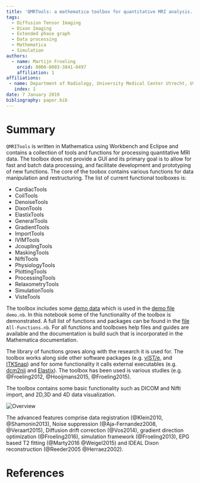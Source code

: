 ```yaml
---
title: 'QMRTools: a mathematica toolbox for quantitative MRI analysis.'
tags:
  - Diffusion Tensor Imaging
  - Dixon Imaging
  - Extended phase graph
  - Data processing
  - Mathematica
  - Simulation
authors:
  - name: Martijn Froeling
    orcid: 0000-0003-3841-0497
    affiliation: 1
affiliations:
 - name: Department of Radiology, University Medical Center Utrecht, Utrecht, The Netherlands
   index: 1
date: 7 January 2019
bibliography: paper.bib
---
```


# Summary
``QMRITools`` is written in Mathematica using Workbench and Eclipse and contains a collection of tools and functions for processing quantitative MRI data. The toolbox does not provide a GUI and its primary goal is to allow for fast and batch data processing, and facilitate development and prototyping of new functions. The core of the toobox contains various functions for data manipulation and restructuring. The list of current functional toolboxes is:
- CardiacTools
- CoilTools
- DenoiseTools
- DixonTools
- ElastixTools
- GeneralTools
- GradientTools
- ImportTools
- IVIMTools
- JcouplingTools
- MaskingTools
- NiftiTools
- PhysiologyTools
- PlottingTools
- ProcessingTools
- RelaxometryTools
- SimulationTools
- VisteTools

The toolbox includes some [demo data](https://github.com/mfroeling/QMRITools/tree/master/testdata) which is used in the [demo file](https://github.com/mfroeling/QMRITools/blob/master/demo.nb) ``demo.nb``. In this notebook some of the functionality of the toolbox is demonstrated. A full list of functions and packages can be found in the [file](https://github.com/mfroeling/QMRITools/blob/master/QMRITools/All-Functions.nb) ``All-Functions.nb``. For all functions and toolboxes help files and guides are available and the documentation is build such that is incorporated in the Mathematica documentation.  
	 
The library of functions grows along with the research it is used for. The toolbox works along side other software packages (e.g. [vIST/e](http://bmia.bmt.tue.nl/software/viste/), and [ITKSnap](http://www.itksnap.org/pmwiki/pmwiki.php)) and for some functionality it calls external executables (e.g. [dcm2nii](https://www.nitrc.org/projects/dcm2nii/) and [Elastix](http://elastix.isi.uu.nl/)). The toolbox has been used is various studies (e.g. @Froeling2012, @Hooijmans2015, @Froeling2015).

The toolbox contains some basic functionality such as DICOM and Nifti import, and 2D,3D and 4D data visualization. 

![Overview](OverView.png)

The advanced features comprise data registration (@Klein2010, @Shamonin2013), Noise suppression (@Aja-Fernandez2008, @Veraart2015), Diffusion drift correction (@Vos2014), gradient direction optimization (@Froeling2016), simulation framework (@Froeling2013), EPG based T2 fitting (@Marty2016 @Weigel2015) and IDEAL Dixon reconstruction (@Reeder2005 @Herraez2002).

# References
